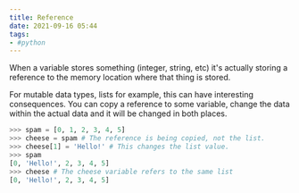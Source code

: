 ```yaml
---
title: Reference
date: 2021-09-16 05:44
tags:
- #python
---
```


When a variable stores something (integer, string, etc) it's actually storing a
reference to the memory location where that thing is stored.

For mutable data types, lists for example, this can have interesting
consequences. You can copy a reference to some variable, change the data within
the actual data and it will be changed in both places.

```python
>>> spam = [0, 1, 2, 3, 4, 5]
>>> cheese = spam # The reference is being copied, not the list.
>>> cheese[1] = 'Hello!' # This changes the list value.
>>> spam
[0, 'Hello!', 2, 3, 4, 5]
>>> cheese # The cheese variable refers to the same list
[0, 'Hello!', 2, 3, 4, 5]
```
